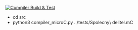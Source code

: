 [![Compiler Build & Test](https://github.com/krystof-cejchan/micro-C_compiler/actions/workflows/uC%20Compiler%20Build&Test.yml/badge.svg)](https://github.com/krystof-cejchan/micro-C_compiler/actions/workflows/uC%20Compiler%20Build&Test.yml)


- cd src
- python3 compiler_microC.py ../tests/Spolecny\ delitel.mC 
